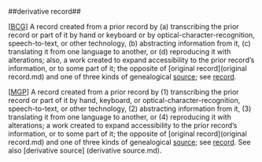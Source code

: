 ##derivative record##

\[[BCG](SOURCES.md#BCG)\] A record created from a prior record by (a) transcribing the prior record or part of it by hand or keyboard or by optical-character-recognition, speech-to-text, or other technology, (b) abstracting information from it, (c) translating it from one language to another, or (d) reproducing it with alterations; also, a work created to expand accessibility to the prior record’s information, or to some part of it; the opposite of [original record](original record.md) and one of three kinds of genealogical [source](source.md); see [record](record.md).

\[[MGP](SOURCES.md#MGP)\] A record created from a prior record by (1) transcribing the prior record or part of it by hand, keyboard, or optical-character-recognition, speech-to-text, or other technology, (2) abstracting information from it, (3) translating it from one language to another, or (4) reproducing it with alterations; a work created to expand accessibility to the prior record’s information, or to some part of it; the opposite of [original record](original record.md) and one of three kinds of genealogical [source](source.md); see [record](record.md). See also [derivative source] (derivative source.md).
